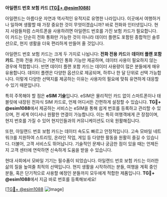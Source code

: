 **아일랜드 번호 보험 카드 [[TG💪+ @esim1088](https://t.me/s/esim1088)]**

아일랜드는 아름다운 자연과 역사적인 유적지로 유명한 나라입니다. 이곳에서 여행하거나 일하며 생활할 때 가장 중요한 것이 무엇이겠습니까? 바로 전화와 인터넷입니다. 현지 사람들처럼 스마트폰을 사용하려면 아일랜드 번호를 가진 보험 카드가 필요합니다. 이 카드는 단순히 전화 통화만 가능한 것이 아니라 데이터 플랜도 포함된 종합적인 솔루션으로, 현지 생활을 더욱 편리하게 만들어 줄 것입니다.

아일랜드 번호 보험 카드는 크게 두 가지로 나뉩니다: **전화 전용 카드**와 **데이터 플랜 포함 카드**. 전화 전용 카드는 기본적인 통화 기능만 제공하며, 데이터 사용이 필요하지 않는 경우에 적합합니다. 반면 데이터 플랜 포함 카드는 데이터 사용량이 많은 분들에게 매우 유용합니다. 데이터 플랜은 다양한 옵션으로 제공되며, 하루나 한 달 단위로 선택 가능합니다. 이렇게 다양한 선택지를 제공하는 이유는 사용자의 필요에 맞춰 유연하게 대응할 수 있기 때문입니다.

특히 주목해야 할 점은 **eSIM 기술**입니다. eSIM은 물리적인 카드 없이 스마트폰이나 태블릿에 내장된 전자식 SIM 카드로, 언제 어디서든 간편하게 설정할 수 있습니다. **TG💪+ @esim1088**에서 제공하는 서비스는 eSIM을 통해 쉽게 번호를 등록하고 관리할 수 있으며, 전 세계 어디서나 원활한 연결이 가능합니다. 이는 특히 여행객에게 큰 장점이며, 현지 번호를 가질 수 있어 현지인들과의 커뮤니케이션도 더욱 원활해집니다.

또한, 아일랜드 번호 보험 카드는 데이터 속도도 빠르고 안정적입니다. 고속 모바일 네트워크를 지원하여 스트리밍, 온라인 작업, 게임 등 다양한 활동을 원활히 즐길 수 있습니다. 더불어, 고객 서비스도 뛰어납니다. 기술적인 문제나 궁금한 점이 있을 때는 언제든지 고객 센터에 연락하면 신속하게 도움을 받을 수 있습니다.

현대 사회에서 모바일 기기는 필수품이 되었습니다. 아일랜드 번호 보험 카드는 이러한 삶의 질을 높여줄 최적의 선택입니다. 현지 생활을 시작하려는 분들, 여행을 계획 중인 분들, 혹은 단기적으로 사용할 예정인 분들까지 모두에게 적합한 제품입니다. **TG💪+ @esim1088**에서 지금 바로 번호를 등록해보세요!

[[TG💪+ @esim1088](https://t.me/s/esim1088) ![Image](https://i.postimg.cc/Y0z9fWf4/image.png)]